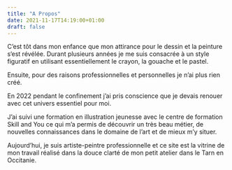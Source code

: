 ```yaml
---
title: "A Propos"
date: 2021-11-17T14:19:00+01:00
draft: false
---
```


C’est tôt dans mon enfance que mon attirance pour le dessin et la peinture s‘est révélée. Durant plusieurs années je me suis consacrée à un style figuratif en utilisant essentiellement le crayon, la gouache et le pastel.

Ensuite, pour des raisons professionnelles et personnelles je n’ai plus rien créé.

En 2022 pendant le confinement j’ai pris conscience que je devais renouer avec cet univers essentiel pour moi.

J’ai suivi une formation en illustration jeunesse avec le centre de formation Skill and You ce qui m’a permis de découvrir un très beau métier, de nouvelles connaissances dans le domaine de l’art et de mieux m’y situer.

Aujourd’hui, je suis artiste-peintre professionnelle et ce site est la vitrine de mon travail réalisé dans la douce clarté de mon petit atelier dans le Tarn en Occitanie.